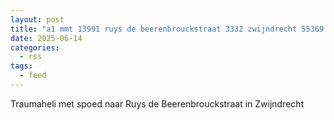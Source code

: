 ```yaml
---
layout: post
title: "a1 mmt 13991 ruys de beerenbrouckstraat 3332 zwijndrecht 55369  regio 18"
date: 2025-06-14
categories: 
  - rss
tags: 
  - feed
---
```


Traumaheli met spoed naar Ruys de Beerenbrouckstraat in Zwijndrecht
